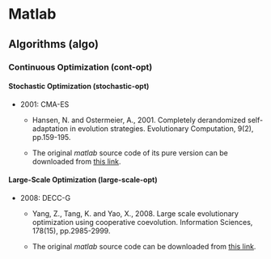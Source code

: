 # Matlab

## Algorithms (algo)

### Continuous Optimization (cont-opt)

#### Stochastic Optimization (stochastic-opt)

* 2001: CMA-ES

  * Hansen, N. and Ostermeier, A., 2001. Completely derandomized self-adaptation in evolution strategies. Evolutionary Computation, 9(2), pp.159-195.

  * The original *matlab* source code of its pure version can be downloaded from [this link](http://cma.gforge.inria.fr/purecmaes.m).

#### Large-Scale Optimization (large-scale-opt)

* 2008: DECC-G

  * Yang, Z., Tang, K. and Yao, X., 2008. Large scale evolutionary optimization using cooperative coevolution. Information Sciences, 178(15), pp.2985-2999.

  * The original *matlab* source code can be downloaded from [this link](http://staff.ustc.edu.cn/~ketang/codes/DECCG.zip).
